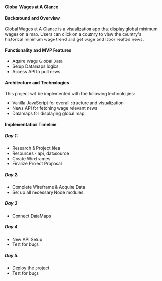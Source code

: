 #### Global Wages at A Glance

#### Background and Overview
Global Wages at A Glance is a visualization app that display global minimum wages on a map. Users can click on a coutnry to view the country's historical minimum wage trend and get wage and labor realted news. 


#### Functionality and MVP Features
* Aquire Wage Global Data 
* Setup Datamaps logics 
* Access API to pull news

#### Architecture and Technologies 

This project will be implemented with the following technologies: 
* Vanilla JavaScript for overall structure and visualization 
* News API for fetching wage relevant news
* Datamaps for displaying global map

#### Implementation Timeline

##### Day 1:
* Research & Project Idea
* Resources - api, datasource
* Create Wireframes
* Finalize Project Proposal 
##### Day 2: 
* Complete Wireframe & Acquire Data 
* Set up all necessary Node modules
##### Day 3: 
* Connect DataMaps
##### Day 4: 
* New API Setup
* Test for bugs
##### Day 5: 
* Deploy the project
* Test for bugs
